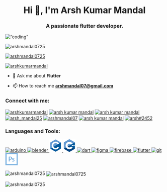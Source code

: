 <h1 align="center">Hi 👋, I'm Arsh Kumar Mandal</h1>
<h3 align="center">A passionate flutter developer.</h3>

<img align =“right” alt= “coding” width =“400” src=https://github.com/rudrabarad/Gifs>

<p align="left"> <img src="https://komarev.com/ghpvc/?username=arshmandal0725&label=Profile%20views&color=0e75b6&style=flat" alt="arshmandal0725" /> </p>

<p align="left"> <a href="https://github.com/ryo-ma/github-profile-trophy"><img src="https://github-profile-trophy.vercel.app/?username=arshmandal0725" alt="arshmandal0725" /></a> </p>

<p align="left"> <a href="https://twitter.com/arshkumarmandal" target="blank"><img src="https://img.shields.io/twitter/follow/arshkumarmandal?logo=twitter&style=for-the-badge" alt="arshkumarmandal" /></a> </p>

- 💬 Ask me about **Flutter**

- 📫 How to reach me **arshmandal07@gmail.com**

<h3 align="left">Connect with me:</h3>
<p align="left">
<a href="https://twitter.com/arshkumarmandal" target="blank"><img align="center" src="https://raw.githubusercontent.com/rahuldkjain/github-profile-readme-generator/master/src/images/icons/Social/twitter.svg" alt="arshkumarmandal" height="30" width="40" /></a>
<a href="https://linkedin.com/in/arsh kumar mandal" target="blank"><img align="center" src="https://raw.githubusercontent.com/rahuldkjain/github-profile-readme-generator/master/src/images/icons/Social/linked-in-alt.svg" alt="arsh kumar mandal" height="30" width="40" /></a>
<a href="https://fb.com/arsh kumar mandal" target="blank"><img align="center" src="https://raw.githubusercontent.com/rahuldkjain/github-profile-readme-generator/master/src/images/icons/Social/facebook.svg" alt="arsh kumar mandal" height="30" width="40" /></a>
<a href="https://instagram.com/arsh_mandal25" target="blank"><img align="center" src="https://raw.githubusercontent.com/rahuldkjain/github-profile-readme-generator/master/src/images/icons/Social/instagram.svg" alt="arsh_mandal25" height="30" width="40" /></a>
<a href="https://www.leetcode.com/arshmandal07" target="blank"><img align="center" src="https://raw.githubusercontent.com/rahuldkjain/github-profile-readme-generator/master/src/images/icons/Social/leet-code.svg" alt="arshmandal07" height="30" width="40" /></a>
<a href="https://auth.geeksforgeeks.org/user/arsh kumar mandal" target="blank"><img align="center" src="https://raw.githubusercontent.com/rahuldkjain/github-profile-readme-generator/master/src/images/icons/Social/geeks-for-geeks.svg" alt="arsh kumar mandal" height="30" width="40" /></a>
<a href="https://discord.gg/arsh#2452" target="blank"><img align="center" src="https://raw.githubusercontent.com/rahuldkjain/github-profile-readme-generator/master/src/images/icons/Social/discord.svg" alt="arsh#2452" height="30" width="40" /></a>
</p>

<h3 align="left">Languages and Tools:</h3>
<p align="left"> <a href="https://www.arduino.cc/" target="_blank" rel="noreferrer"> <img src="https://cdn.worldvectorlogo.com/logos/arduino-1.svg" alt="arduino" width="40" height="40"/> </a> <a href="https://www.blender.org/" target="_blank" rel="noreferrer"> <img src="https://download.blender.org/branding/community/blender_community_badge_white.svg" alt="blender" width="40" height="40"/> </a> <a href="https://www.cprogramming.com/" target="_blank" rel="noreferrer"> <img src="https://raw.githubusercontent.com/devicons/devicon/master/icons/c/c-original.svg" alt="c" width="40" height="40"/> </a> <a href="https://www.w3schools.com/cpp/" target="_blank" rel="noreferrer"> <img src="https://raw.githubusercontent.com/devicons/devicon/master/icons/cplusplus/cplusplus-original.svg" alt="cplusplus" width="40" height="40"/> </a> <a href="https://dart.dev" target="_blank" rel="noreferrer"> <img src="https://www.vectorlogo.zone/logos/dartlang/dartlang-icon.svg" alt="dart" width="40" height="40"/> </a> <a href="https://www.figma.com/" target="_blank" rel="noreferrer"> <img src="https://www.vectorlogo.zone/logos/figma/figma-icon.svg" alt="figma" width="40" height="40"/> </a> <a href="https://firebase.google.com/" target="_blank" rel="noreferrer"> <img src="https://www.vectorlogo.zone/logos/firebase/firebase-icon.svg" alt="firebase" width="40" height="40"/> </a> <a href="https://flutter.dev" target="_blank" rel="noreferrer"> <img src="https://www.vectorlogo.zone/logos/flutterio/flutterio-icon.svg" alt="flutter" width="40" height="40"/> </a> <a href="https://git-scm.com/" target="_blank" rel="noreferrer"> <img src="https://www.vectorlogo.zone/logos/git-scm/git-scm-icon.svg" alt="git" width="40" height="40"/> </a> <a href="https://www.photoshop.com/en" target="_blank" rel="noreferrer"> <img src="https://raw.githubusercontent.com/devicons/devicon/master/icons/photoshop/photoshop-line.svg" alt="photoshop" width="40" height="40"/> </a> </p>

<p><img align="left" src="https://github-readme-stats.vercel.app/api/top-langs?username=arshmandal0725&show_icons=true&locale=en&layout=compact" alt="arshmandal0725" /></p>

<p>&nbsp;<img align="center" src="https://github-readme-stats.vercel.app/api?username=arshmandal0725&show_icons=true&locale=en" alt="arshmandal0725" /></p>

<p><img align="center" src="https://github-readme-streak-stats.herokuapp.com/?user=arshmandal0725&" alt="arshmandal0725" /></p>
